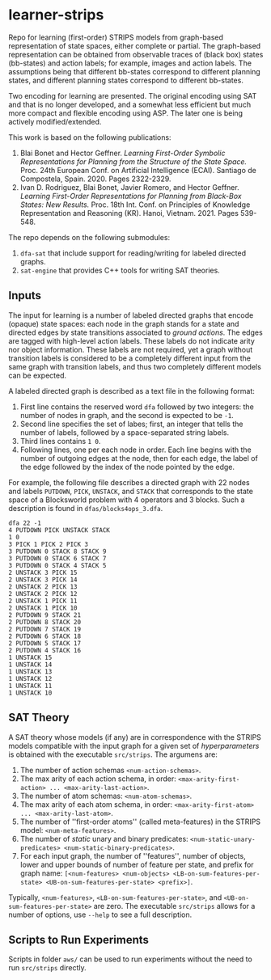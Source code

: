 # learner-strips
Repo for learning (first-order) STRIPS models from graph-based representation of state spaces, either complete or partial.
The graph-based representation can be obtained from observable traces of (black box) states (bb-states) and
action labels; for example, images and action labels. The assumptions being that different bb-states correspond
to different planning states, and different planning states correspond to different bb-states.

Two encoding for learning are presented. The original encoding using SAT and that is no longer developed, and
a somewhat less efficient but much more compact and flexible encoding using ASP. The later one is being actively
modified/extended.

This work is based on the following publications:
1. Blai Bonet and Hector Geffner.
*Learning First-Order Symbolic Representations for Planning from the Structure of the State Space.*
Proc. 24th European Conf. on Artificial Intelligence (ECAI). Santiago de Compostela, Spain. 2020. Pages 2322-2329.
2. Ivan D. Rodriguez, Blai Bonet, Javier Romero, and Hector Geffner.
*Learning First-Order Representations for Planning from Black-Box States: New Results.*
Proc. 18th Int. Conf. on Principles of Knowledge Representation and Reasoning (KR). Hanoi, Vietnam. 2021. Pages 539-548.

The repo depends on the following submodules:
1. ``dfa-sat`` that include support for reading/writing for labeled directed graphs.
2. ``sat-engine`` that provides C++ tools for writing SAT theories.

## Inputs

The input for learning is a number of labeled directed graphs that encode (opaque) state spaces: each node in
the graph stands for a state and directed edges by state transitions associated to *ground actions*. The edges
are tagged with high-level action labels. These labels do not indicate arity nor object information. These labels
are not required, yet a graph without transition labels is considered to be a completely different input from 
the same graph with transition labels, and thus two completely different models can be expected.

A labeled directed graph is described as a text file in the following format:
1. First line contains the reserved word ``dfa`` followed by two integers: the number of nodes in graph, and the second is expected to be ``-1``.
2. Second line specifies the set of labes; first, an integer that tells the number of labels, followed by a space-separated string labels.
3. Third lines contains ``1 0``.
4. Following lines, one per each node in order. Each line begins with the number of outgoing edges at the node, then for each edge, the label of the edge followed by the index of the node pointed by the edge.

For example, the following file describes a directed graph with 22 nodes
and labels ``PUTDOWN``, ``PICK``, ``UNSTACK``, and ``STACK`` that corresponds
to the state space of a Blocksworld problem with 4 operators and 3 blocks.
Such a description is found in ```dfas/blocks4ops_3.dfa```.

```
dfa 22 -1
4 PUTDOWN PICK UNSTACK STACK
1 0
3 PICK 1 PICK 2 PICK 3
3 PUTDOWN 0 STACK 8 STACK 9
3 PUTDOWN 0 STACK 6 STACK 7
3 PUTDOWN 0 STACK 4 STACK 5
2 UNSTACK 3 PICK 15
2 UNSTACK 3 PICK 14
2 UNSTACK 2 PICK 13
2 UNSTACK 2 PICK 12
2 UNSTACK 1 PICK 11
2 UNSTACK 1 PICK 10
2 PUTDOWN 9 STACK 21
2 PUTDOWN 8 STACK 20
2 PUTDOWN 7 STACK 19
2 PUTDOWN 6 STACK 18
2 PUTDOWN 5 STACK 17
2 PUTDOWN 4 STACK 16
1 UNSTACK 15
1 UNSTACK 14
1 UNSTACK 13
1 UNSTACK 12
1 UNSTACK 11
1 UNSTACK 10
```

## SAT Theory

A SAT theory whose models (if any) are in correspondence with the STRIPS models compatible with the input graph for a given set of *hyperparameters*
is obtained with the executable ``src/strips``. The argumens are:

1. The number of action schemas ``<num-action-schemas>``.
2. The max arity of each action schema, in order: ``<max-arity-first-action> ... <max-arity-last-action>``.
3. The number of atom schemas: ``<num-atom-schemas>``.
4. The max arity of each atom schema, in order: ``<max-arity-first-atom> ... <max-arity-last-atom>``.
5. The number of ''first-order atoms'' (called meta-features) in the STRIPS model: ``<num-meta-features>``.
6. The number of *static* unary and binary predicates: ``<num-static-unary-predicates> <num-static-binary-predicates>``.
7. For each input graph, the number of ''features'', number of objects, lower and upper bounds of number of feature per state, and prefix for graph name: ``[<num-features> <num-objects> <LB-on-sum-features-per-state> <UB-on-sum-features-per-state> <prefix>]``.

Typically, ``<num-features>``, ``<LB-on-sum-features-per-state>``, and ``<UB-on-sum-features-per-state>`` are zero.
The executable ``src/strips`` allows for a number of options, use ``--help`` to see a full description.

## Scripts to Run Experiments

Scripts in folder ``aws/`` can be used to run experiments without the need to run ``src/strips`` directly.
